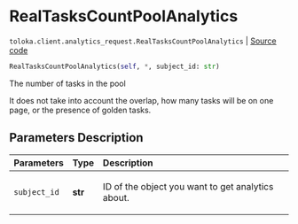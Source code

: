 # RealTasksCountPoolAnalytics
`toloka.client.analytics_request.RealTasksCountPoolAnalytics` | [Source code](https://github.com/Toloka/toloka-kit/blob/v1.1.2/src/client/analytics_request.py#L67)

```python
RealTasksCountPoolAnalytics(self, *, subject_id: str)
```

The number of tasks in the pool


It does not take into account the overlap, how many tasks will be on one page, or the presence of golden tasks.

## Parameters Description

| Parameters | Type | Description |
| :----------| :----| :-----------|
`subject_id`|**str**|<p>ID of the object you want to get analytics about.</p>
